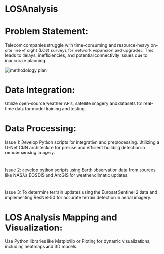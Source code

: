 # LOSAnalysis

# Problem Statement: 
Telecom companies struggle with time-consuming and resource-heavy on-site line of sight (LOS) surveys for network expansion and upgrades. This leads to delays, inefficiencies, and potential connectivity issues due to inaccurate planning.

![methodology plan](https://github.com/kc-m13/LOSAnalysis/assets/119834208/2d7ecf03-008b-42c5-b6e0-8a074b9c4478)

# Data Integration: 
Utilize open-source weather APIs, satellite imagery and datasets for real-time data for model training and testing.
# Data Processing:
Issue 1:   Develop Python scripts for integration and preprocessing.
Utilizing a U-Net CNN architecture for precise and efficient building detection in remote sensing imagery.
#
Issue 2: develop python scripts using Earth observation data from sources like NASA’s EOSDIS and ArcGIS for weather/climatic updates.
#
Issue 3:  To determine terrain updates using the Eurosat Sentinel 2 data and implementing ResNet-50 for accurate terrain detection in aerial imagery.

#  LOS Analysis Mapping and Visualization:
Use Python libraries like Matplotlib or Ploting for dynamic visualizations, including heatmaps and 3D models.



